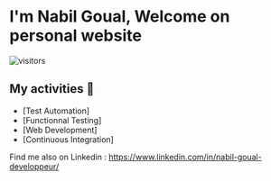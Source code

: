 # I'm Nabil Goual, Welcome on personal website

![visitors](https://visitor-badge.glitch.me/badge?page_id=Nabil-bali.nabil-bali&left_color=green&right_color=red)

## My activities 🎯

- [Test Automation]
- [Functionnal Testing]
- [Web Development]
- [Continuous Integration]

Find me also on Linkedin :
https://www.linkedin.com/in/nabil-goual-developpeur/
